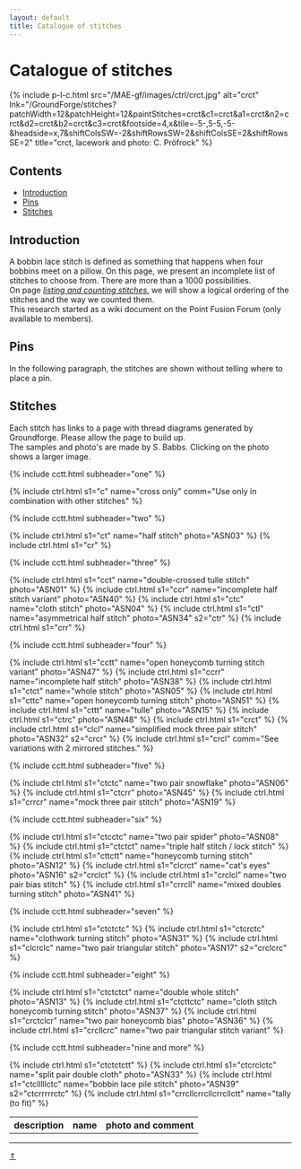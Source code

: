 ```yaml
---
layout: default
title: Catalogue of stitches
---
```


# Catalogue of stitches

{% include p-l-c.html
  src="/MAE-gf/images/ctrl/crct.jpg"
  alt="crct"
  lnk="/GroundForge/stitches?patchWidth=12&patchHeight=12&paintStitches=crct&c1=crct&a1=crct&n2=crct&d2=crct&b2=crct&c3=crct&footside=4,x&tile=-5-,5-5,-5-&headside=x,7&shiftColsSW=-2&shiftRowsSW=2&shiftColsSE=2&shiftRowsSE=2"
  title="crct, lacework and photo: C. Pröfrock"
%}  

## Contents

* [Introduction](#introduction)
* [Pins](#pins)
* [Stitches](#stitches)

## Introduction

A bobbin lace stitch is defined as something that happens when four bobbins meet on a pillow. On this page, we present an incomplete list of stitches to choose from. There are more than a 1000 possibilities.     
On page [_listing and counting stitches_][page-counting], we will show a logical ordering of the stitches and the way we counted them.     
This research started as a wiki document on the Point Fusion Forum (only available to members).     

[page-counting]: ../docs/counting

## Pins

In the following paragraph, the stitches are shown without telling where to place a pin.    

## Stitches

Each stitch has links to a page with thread diagrams generated by Groundforge. Please allow the page to build up.        
The samples and photo's are made by S. Babbs. Clicking on the photo shows a larger image.       

<table class="cctt">
  <tr>
    <th><strong>description</strong></th>
    <th><strong>name</strong></th>
    <th><strong>photo and comment</strong></th>
  </tr>
  
  {% include cctt.html subheader="one" %}
  
  {% include ctrl.html s1="c" name="cross only" comm="Use only in combination with other stitches" %} 

  {% include cctt.html subheader="two" %}

  {% include ctrl.html s1="ct" name="half stitch" photo="ASN03" %} 
  {% include ctrl.html s1="cr" %}

  {% include cctt.html subheader="three" %}
  
  {% include ctrl.html s1="cct" name="double-crossed tulle stitch" photo="ASN01" %}
  {% include ctrl.html s1="ccr" name="incomplete half stitch variant" photo="ASN40" %}
  {% include ctrl.html s1="ctc" name="cloth stitch" photo="ASN04" %}
  {% include ctrl.html s1="ctl" name="asymmetrical half stitch" photo="ASN34" s2="ctr" %}
  {% include ctrl.html s1="crr" %}
  
  {% include cctt.html subheader="four" %}
  
  {% include ctrl.html s1="cctt" name="open honeycomb turning stitch variant" photo="ASN47" %}
  {% include ctrl.html s1="ccrr" name="incomplete half stitch" photo="ASN38" %}
  {% include ctrl.html s1="ctct" name="whole stitch" photo="ASN05" %}
  {% include ctrl.html s1="cttc" name="open honeycomb turning stitch" photo="ASN51" %}
  {% include ctrl.html s1="cttt" name="tulle" photo="ASN15" %}
  {% include ctrl.html s1="ctrc" photo="ASN48" %}
  {% include ctrl.html s1="crct" %}
  {% include ctrl.html s1="clcl" name="simplified mock three pair stitch" photo="ASN32" s2="crcr" %}
  {% include ctrl.html s1="crcl" comm="See variations with 2 mirrored stitches." %}
  
  {% include cctt.html subheader="five" %}
  
  {% include ctrl.html s1="ctctc" name="two pair snowflake" photo="ASN06" %}
  {% include ctrl.html s1="ctcrr" photo="ASN45" %}
  {% include ctrl.html s1="crrcr" name="mock three pair stitch" photo="ASN19" %}
  
  {% include cctt.html subheader="six" %}
  
  {% include ctrl.html s1="ctcctc" name="two pair spider" photo="ASN08" %}
  {% include ctrl.html s1="ctctct" name="triple half stitch / lock stitch" %}
  {% include ctrl.html s1="cttctt" name="honeycomb turning stitch" photo="ASN12" %}
  {% include ctrl.html s1="clcrct" name="cat's eyes" photo="ASN16" s2="crclct" %}
  {% include ctrl.html s1="crclcl" name="two pair bias stitch" %}
  {% include ctrl.html s1="crrcll" name="mixed doubles turning stitch" photo="ASN41" %}
  
  {% include cctt.html subheader="seven" %}
  
  {% include ctrl.html s1="ctctctc" %}
  {% include ctrl.html s1="ctcrctc" name="clothwork turning stitch" photo="ASN31" %}
  {% include ctrl.html s1="clcrclc" name="two pair triangular stitch" photo="ASN17" s2="crclcrc" %}
  
  {% include cctt.html subheader="eight" %}
  
  {% include ctrl.html s1="ctctctct" name="double whole stitch" photo="ASN13" %}
  {% include ctrl.html s1="ctcttctc" name="cloth stitch honeycomb turning stitch" photo="ASN37" %}
  {% include ctrl.html s1="crctclcr" name="two pair honeycomb bias" photo="ASN36" %}
  {% include ctrl.html s1="crcllcrc" name="two pair triangular stitch variant" %}
  
  {% include cctt.html subheader="nine and more" %}
  
  {% include ctrl.html s1="ctctctctt" %}
  {% include ctrl.html s1="ctcrclctc" name="split pair double cloth" photo="ASN33" %}
  {% include ctrl.html s1="ctclllllctc" name="bobbin lace pile stitch" photo="ASN39" s2="ctcrrrrrctc" %}
  {% include ctrl.html s1="crrcllcrrcllcrrcllctt" name="tally (to fit)" %}
    
</table>


***
[&uArr;]()




